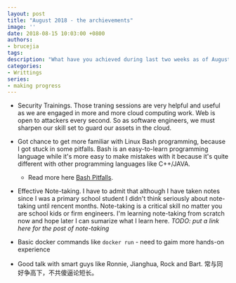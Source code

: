 ```yaml
---
layout: post
title: "August 2018 - the archievements"
image: ''
date: 2018-08-15 10:03:00 +0800
authors:
- brucejia
tags:
description: "What have you achieved during last two weeks as of August 2018?"
categories:
- Writtings
series: 
- making progress
---
```


- Security Trainings. Those traning sessions are very helpful and useful as we are engaged in more and more cloud computing work. Web is open to attackers every second. So as software engineers, we must sharpen our skill set to guard our assets in the cloud.

- Got chance to get more familiar with Linux Bash programming, because I got stuck in some pitfalls.
Bash is an easy-to-learn programming language while it's more easy to make mistakes with it because it's quite different with other programming languages like C++/JAVA.
    - Read more here [Bash Pitfalls](http://www.brucejia.net/bash-pitfalls/). 

- Effective Note-taking. I have to admit that although I have taken notes since I was a primary school student I didn't think seriously about note-taking until rencent months. Note-taking is a critical skill no matter you are school kids or firm engineers. I'm learning note-taking from scratch now and hope later I can sumarize what I learn here. *TODO: put a link here for the post of note-taking*

- Basic docker commands like `docker run` - need to gaim more hands-on experience

- Good talk with smart guys like Ronnie, Jianghua, Rock and Bart. 常与同好争高下，不共傻逼论短长。

